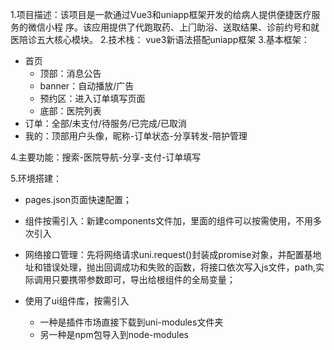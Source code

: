 1.项目描述：该项⽬是⼀款通过Vue3和uniapp框架开发的给病⼈提供便捷医疗服务的微信⼩程 序。该应⽤提供了代跑取药、上⻔助浴、送取结果、诊前约号和就医陪诊五⼤核⼼模块。
2.技术栈： vue3新语法搭配uniapp框架
3.基本框架：

- 首页
  - 顶部：消息公告
  - banner：自动播放/广告
  - 预约区：进入订单填写页面
  - 底部：医院列表
- 订单：全部/未支付/待服务/已完成/已取消
- 我的：顶部用户头像，昵称-订单状态-分享转发-陪护管理

4.主要功能：搜索-医院导航-分享-支付-订单填写

5.环境搭建：

- pages.json页面快速配置；

- 组件按需引入：新建components文件加，里面的组件可以按需使用，不用多次引入

- 网络接口管理：先将网络请求uni.request()封装成promise对象，并配置基地址和错误处理，抛出回调成功和失败的函数，将接口依次写入js文件，path,实际调用只要携带参数即可，导出给根组件的全局变量；

- 使用了ui组件库，按需引入

  - 一种是插件市场直接下载到uni-modules文件夹
  - 另一种是npm包导入到node-modules

  ​
